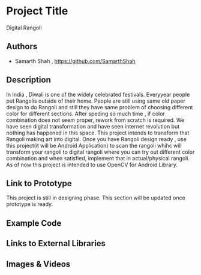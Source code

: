 # Project Title
Digital Rangoli

## Authors
- Samarth Shah , https://github.com/SamarthShah

## Description
In India , Diwali is one of the widely celebrated festivals. Everyyear people put Rangolis outside of their home. People are still using same old paper design to do Rangoli and still they have same problem of choosing different color for different sections. After speding so much time , if color combination does not seem proper, rework from scratch is required. We have seen digital transformation and have seen internet revolution but nothing has happened in this space. This project intends to transform that Rangoli making art into digital. Once you have Rangoli design ready , use this project(it will be Android Application) to scan the rangoli whihc will transform your rangoli to digital rangoli where you can try out different color combination and when satisfied, implement that in actual/physical rangoli. As of now this project is intended to use OpenCV for Android Library.

## Link to Prototype
This project is still in designing phase. This section will be updated once prototype is ready.

## Example Code


## Links to External Libraries


## Images & Videos

